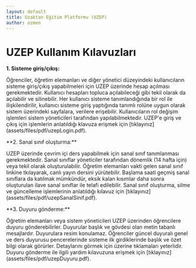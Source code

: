 ```yaml
---
layout: default
title: Uzaktan Eğitim Platformu (UZEP)
author: ozmen
---
```


# UZEP Kullanım Kılavuzları

**1. Sisteme giriş/çıkış:**
<p>
Öğrenciler, öğretim elemanları ve diğer yönetici düzeyindeki kullanıcıların sisteme giriş/çıkış yapabilmeleri için UZEP üzerinde hesap açılması gerekmektedir. Kullanıcı hesapları topluca açılabileceği gibi tekil olarak da açılabilir ve silinebilir. Her kullanıcı sisteme tanımlandığında bir rol ile ilişkilendirilir, kullanıcı sisteme giriş yaptığında tanımlı rolüne uygun olarak sistem üzerindeki sayfalara, verilere erişebilir. Kullanıcıların rol değişim işlemleri sistem yöneticileri tarafından yapılabilmektedir. UZEP'e giriş ve çıkış için işlemlerin anlatıldığı klavuza erişmek için [tıklayınız](assets/files/pdf/uzepLogin.pdf).
</p>
**2. Sanal sınıf oluşturma:**
<p>
UZEP üzerinde çevrim içi ders yapabilmek için sanal sınıf tanımlanması gerekmektedir. Sanal sınıflar yöneticiler tarafından dönemlik (14 hafta için) veya tekil olarak oluşturulabilir. Öğretim elemanları vakti gelen sanal sınıf linkine tkılayarak, canlı yayın dersini yürütebilir. Başlama saati geçmiş sanal sınıflara da katılmak mümkündür, eksik kalan kısımlar daha sonra oluşturulan ilave sanal sınıflar ile telafi edilebilir. Sanal sınıf oluşturma, silme ve güncelleme işlemlerinin anlatıldığı kılavuz için [tıklayınız](assets/files/pdf/uzepSanalSinif.pdf).
</p>
**3. Duyuru gönderme:**
<p>
Öğretim elemanları veya sistem yöneticileri UZEP üzerinden öğrencilere duyuru gönderebilirler. Duyurular başlık ve gövdesi olan metin tabanlı mesajlardır. Duyurulara resim konulamaz. Öğrenciler güncel duyuralı genel ve ders duyurusu pencerelerinde sisteme ilk girdiklerinde başlık ve özet bilgi olarak görürler. Detaylarını görmek için üzerine tıklamaları yeterlidir. Duyuru gönderme ile ilgili yardım kılavuzuna erişmek için [tıklayınız](assets/files/pdf/uzepDuyuru.pdf).
</p>